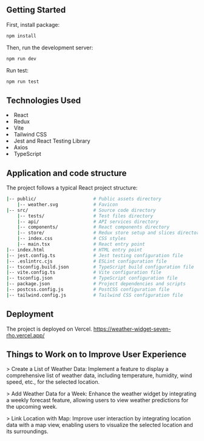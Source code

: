 ## Getting Started

First, install package:

```bash
npm install
```

Then, run the development server:

```bash
npm run dev
```

Run test:

```bash
npm run test
```

## Technologies Used

<li>React</li>
<li>Redux</li>
<li>Vite</li>
<li>Tailwind CSS</li>
<li>Jest and React Testing Library</li>
<li>Axios</li>
<li>TypeScript</li>



## Application and code structure

The project follows a typical React project structure:
```bash
|-- public/                     # Public assets directory
    |-- weather.svg             # Favicon
|-- src/                        # Source code directory
    |-- tests/                  # Test files directory
    |-- api/                    # API services directory
    |-- components/             # React components directory
    |-- store/                  # Redux store setup and slices directory
    |-- index.css               # CSS styles
    |-- main.tsx                # React entry point
|-- index.html                  # HTML entry point
|-- jest.config.ts              # Jest testing configuration file
|-- .eslintrc.cjs               # ESLint configuration file
|-- tsconfig.build.json         # TypeScript build configuration file
|-- vite.config.ts              # Vite configuration file
|-- tsconfig.json               # TypeScript configuration file
|-- package.json                # Project dependencies and scripts
|-- postcss.config.js           # PostCSS configuration file
|-- tailwind.config.js          # Tailwind CSS configuration file
```


## Deployment
The project is deployed on Vercel.
https://weather-widget-seven-rho.vercel.app/


## Things to Work on to Improve User Experience

<p>> Create a List of Weather Data: Implement a feature to display a comprehensive list of weather data, including temperature, humidity, wind speed, etc., for the selected location.</p>

<p>> Add Weather Data for a Week: Enhance the weather widget by integrating a weekly forecast feature, allowing users to view weather predictions for the upcoming week.</p>

<p>> Link Location with Map: Improve user interaction by integrating location data with a map view, enabling users to visualize the selected location and its surroundings.</p>